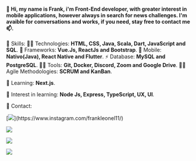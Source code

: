 #### 👋 Hi, my name is Frank, i'm **Front-End** developer, with greater interest in mobile applications, however always in search for news challenges. I'm avaible for conversations and works, if you need, stay free to contact me 📫.

💬 Skills:
👩‍💻 Technologies: **HTML, CSS, Java, Scala, Dart, JavaScript and SQL**.
🚀 Frameworks: **Vue.Js, ReactJs and Bootstrap**.
📱 Mobile: **Nativo(Java), React Native and Flutter**.
⚡  Database: **MySQL and PostgreSQL**.
👨‍💻 Tools: **Git, Docker, Discord, Zoom and Google Drive**.
🤜🤛 Agile Methodologies: **SCRUM and KanBan**.

📝 Learning: **Next.js**.

📝 Interest in learning: **Node Js, Express, TypeScript, UX, UI**.

📱 Contact: 
<div style = {width: 20%; height: 60px; justify-content: space-between; align: left}>
  [<img src = "https://img.shields.io/badge/instagram-%23E4405F.svg?&style=for-the-badge&logo=instagram&logoColor=white&link=https://www.instagram.com/frankleonel11/">](https://www.instagram.com/frankleonel11/)

  [<img src = "https://img.shields.io/badge/facebook-%231877F2.svg?&style=for-the-badge&logo=facebook&logoColor=white&link=https://www.facebook.com/frank.leonel.18/">](https://www.facebook.com/frank.leonel.18/)

  [<img src="https://img.shields.io/badge/linkedin-%230077B5.svg?&style=for-the-badge&logo=linkedin&logoColor=white&link=https://www.linkedin.com/in/frankleonel/" />](https://www.linkedin.com/in/frankleonel/)

  [<img src="https://img.shields.io/badge/-Gmail-c14438?style=flat-square&logo=Gmail&logoColor=white&link=mailto:franksleonel@gmail.com" />](mailto:franksleonel@gmail.com)
<div>


<!-- [![Gmail Badge](https://img.shields.io/badge/-Gmail-c14438?style=flat-square&logo=Gmail&logoColor=white&link=mailto:franksleonel@gmail.com)]() -->


<!--
**FrankLeonel/frankleonel** is a ✨ _special_ ✨ repository because its `README.md` (this file) appears on your GitHub profile.

Here are some ideas to get you started:

- 🔭 I’m currently working on ...
- 🌱 I’m currently learning ...
- 👯 I’m looking to collaborate on ...
- 🤔 I’m looking for help with ...
- 💬 Ask me about ...
- 📫 How to reach me: ...
- 😄 Pronouns: ...
- ⚡ Fun fact: ...
-->
